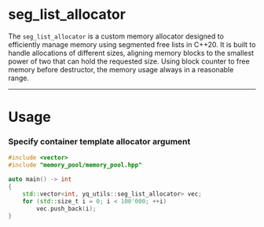 # seg_list_allocator

The `seg_list_allocator` is a custom memory allocator designed to efficiently manage memory using segmented free lists in C++20.
It is built to handle allocations of different sizes, aligning memory blocks to the smallest power of two that can hold the requested size.
Using block counter to free memory before destructor, the memory usage always in a reasonable range.

--- 

# Usage
### Specify container template allocator argument 
``` cpp
#include <vector>
#include "memory_pool/memory_pool.hpp"

auto main() -> int
{
    std::vector<int, yq_utils::seg_list_allocator> vec;
    for (std::size_t i = 0; i < 100'000; ++i)
        vec.push_back(i);
}
```
